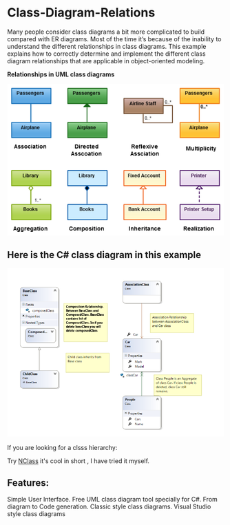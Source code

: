 # Class-Diagram-Relations

Many people consider class diagrams a bit more complicated to build compared with ER diagrams. Most of the time it’s because of the inability to understand the different relationships in class diagrams. This example explains how to correctly determine and implement the different class diagram relationships that are applicable in object-oriented modeling.

**Relationships in UML class diagrams**

![Relationships in UML class diagrams](https://github.com/thindo/Class-Diagram-Relations/blob/master/Class-Diagram-Relationships.png)

Here is the C# class diagram in this example
--------------------------------------------
![Here is the C# class diagram in this example.](https://github.com/thindo/Class-Diagram-Relations/blob/master/Class-Diagram.png)


If you are looking for a clsss hierarchy:

Try [NClass](http://nclass.sourceforge.net/downloads.html) it's cool in short , I have tried it myself.

Features:
---------
Simple User Interface.
Free UML class diagram tool specially for C#.
From diagram to Code generation.
Classic style class diagrams.
Visual Studio style class diagrams
